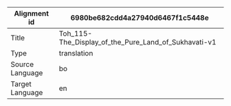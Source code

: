 |Alignment id | 6980be682cdd4a27940d6467f1c5448e
| --- | --- 
|Title | Toh_115-The_Display_of_the_Pure_Land_of_Sukhavati-v1 
|Type | translation
|Source Language | bo
|Target Language | en